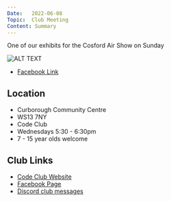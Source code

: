 ```yaml
---
Date:   2022-06-08
Topic:  Club Meeting
Content: Summary
---
```

One of our exhibits for the Cosford Air Show on Sunday

![ALT TEXT](https://scontent.fbhx6-1.fna.fbcdn.net/v/t15.5256-10/281255168_386727170158542_8358218543587262907_n.jpg?stp=dst-jpg_p235x350&_nc_cat=103&ccb=1-7&_nc_sid=ad6a45&_nc_ohc=XMXi9mvdLEYAX9MI6Vh&_nc_ht=scontent.fbhx6-1.fna&edm=AKK4YLsEAAAA&oh=00_AfC3xKoGDRBGsFDvCOO7bTiB1ygRBPYpVnn9HaQYCatSSg&oe=652BF8A9)

* [Facebook Link](https://www.facebook.com/1481985248595237/posts/4922848381175556/)

## Location

* Curborough Community Centre
* WS13 7NY
* Code Club
* Wednesdays 5:30 - 6:30pm
* 7 - 15 year olds welcome

## Club Links

* [Code Club Website](https://lichfield-code-club.github.io/)
* [Facebook Page](https://www.facebook.com/LichfieldCoders)
* [Discord club messages](https://discord.gg/szz6xGK)
